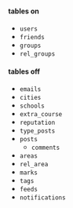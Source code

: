 ####	tables on
- `users`
- `friends`
- `groups`
- `rel_groups`

####	tables off
- `emails`
- `cities`
- `schools`
- `extra_course`
- `reputation`
- `type_posts`
- `posts`
	- `comments`
- `areas`
- `rel_area`
- `marks`
- `tags`
- `feeds`
- `notifications`
